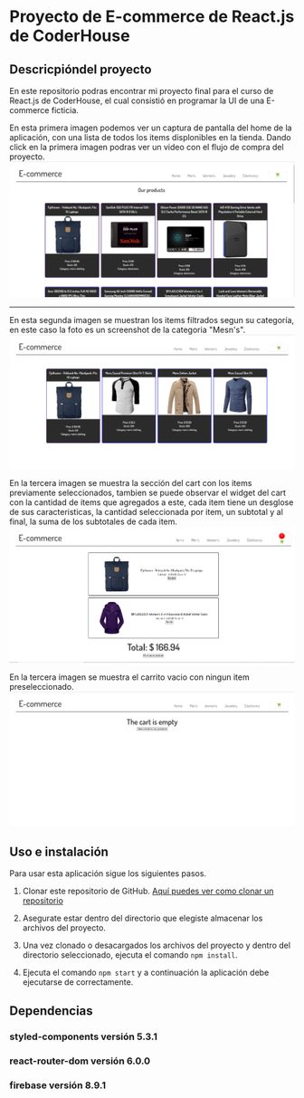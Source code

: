 # Proyecto de E-commerce de React.js de CoderHouse

## Descricpióndel proyecto

En este repositorio podras encontrar mi proyecto final para el curso de React.js de CoderHouse, el cual consistió en programar la UI de una E-commerce ficticia.

En esta primera imagen podemos ver un captura de pantalla del home de la aplicación, con una lista de todos los items displonibles en la tienda.
Dando click en la primera imagen podras ver un video con el flujo de compra del proyecto.
[![Dando click aquí podras encontrar un video con el funcionamiento del proyecto](https://github.com/BetoSandoval/ecommerce-sandoval/blob/master/src/assets/websiteImg/home.png)](https://youtu.be/d_kvBlsYlOU)

--------------------------------------------------
En esta segunda imagen se muestran los items filtrados segun su categoría, en este caso la foto es un screenshot de la categoria "Mesn's".
![category1](https://github.com/BetoSandoval/ecommerce-sandoval/blob/master/src/assets/websiteImg/mens.png "Men's category")

En la tercera imagen se muestra la sección del cart con los items previamente seleccionados, tambien se puede observar el widget del cart con la cantidad de items que agregados a este, cada item tiene un desglose de sus caracteristicas, la cantidad seleccionada por item, un subtotal y al final, la suma de los subtotales de cada item.
![cartItems](https://github.com/BetoSandoval/ecommerce-sandoval/blob/master/src/assets/websiteImg/cart-items.png "Cart With Items")

En la tercera imagen se muestra el carrito vacio con ningun item preseleccionado.
![cartEmpty](https://github.com/BetoSandoval/ecommerce-sandoval/blob/master/src/assets/websiteImg/cart-empty.png "Cart Empty")

## Uso e instalación
Para usar esta aplicación sigue los siguientes pasos.

1. Clonar este repositorio de GitHub. [Aquí puedes ver como clonar un repositorio](https://docs.github.com/es/repositories/creating-and-managing-repositories/cloning-a-repository)

2. Asegurate estar dentro del directorio que elegiste almacenar los archivos del proyecto.

3. Una vez clonado o desacargados los archivos del proyecto y dentro del directorio seleccionado, ejecuta el comando ```npm install```.

4. Ejecuta el comando ```npm start``` y a continuación la aplicación debe ejecutarse de correctamente.

## Dependencias

### styled-components versión 5.3.1
### react-router-dom versión 6.0.0
### firebase versión 8.9.1

